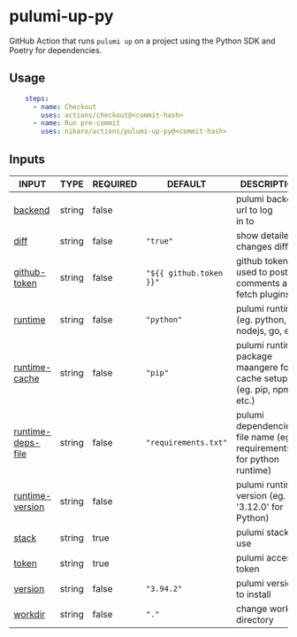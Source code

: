 # pulumi-up-py

GitHub Action that runs `pulumi up` on a project using the Python SDK and Poetry for dependencies.

## Usage

```yaml
    steps:
      - name: Checkout
        uses: actions/checkout@<commit-hash>
      - name: Run pre-commit
        uses: nikaro/actions/pulumi-up-py@<commit-hash>
```

## Inputs

<!-- AUTO-DOC-INPUT:START - Do not remove or modify this section -->

|                                        INPUT                                        |  TYPE  | REQUIRED |         DEFAULT         |                                DESCRIPTION                                |
|-------------------------------------------------------------------------------------|--------|----------|-------------------------|---------------------------------------------------------------------------|
|                <a name="input_backend"></a>[backend](#input_backend)                | string |  false   |                         |                   pulumi backend url to log <br>in to                     |
|                    <a name="input_diff"></a>[diff](#input_diff)                     | string |  false   |        `"true"`         |                        show detailed changes diff                         |
|        <a name="input_github-token"></a>[github-token](#input_github-token)         | string |  false   | `"${{ github.token }}"` |         github token used to post <br>comments and fetch plugins          |
|                <a name="input_runtime"></a>[runtime](#input_runtime)                | string |  false   |       `"python"`        |              pulumi runtime (eg. python, nodejs, go, etc.)                |
|       <a name="input_runtime-cache"></a>[runtime-cache](#input_runtime-cache)       | string |  false   |         `"pip"`         | pulumi runtime package maangere for <br>cache setup (eg. pip, npm, etc.)  |
| <a name="input_runtime-deps-file"></a>[runtime-deps-file](#input_runtime-deps-file) | string |  false   |  `"requirements.txt"`   | pulumi dependencies file name (eg. requirements.txt for python runtime)   |
|    <a name="input_runtime-version"></a>[runtime-version](#input_runtime-version)    | string |  false   |                         |             pulumi runtime version (eg. '3.12.0' for Python)              |
|                   <a name="input_stack"></a>[stack](#input_stack)                   | string |   true   |                         |                            pulumi stack to use                            |
|                   <a name="input_token"></a>[token](#input_token)                   | string |   true   |                         |                            pulumi access token                            |
|                <a name="input_version"></a>[version](#input_version)                | string |  false   |       `"3.94.2"`        |                         pulumi version to install                         |
|                <a name="input_workdir"></a>[workdir](#input_workdir)                | string |  false   |          `"."`          |                         change working directory                          |

<!-- AUTO-DOC-INPUT:END -->
